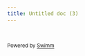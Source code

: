 ```yaml
---
title: Untitled doc (3)
---
```

&nbsp;

<SwmMeta version="3.0.0" repo-id="Z2l0aHViJTNBJTNBYzJtLWdlbmVyYXRpdmUtYWktbWFya2V0aW5nLXBvcnRhbCUzQSUzQWZhc2VycmFv" repo-name="c2m-generative-ai-marketing-portal"><sup>Powered by [Swimm](https://app.swimm.io/)</sup></SwmMeta>
